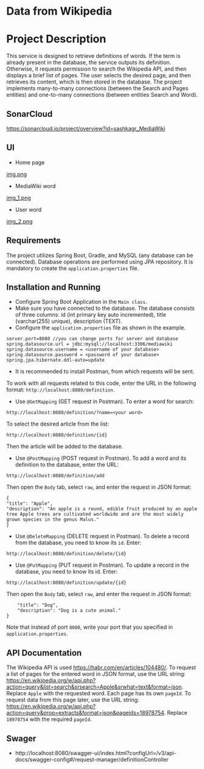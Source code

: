 # Data from Wikipedia

# Project Description
This service is designed to retrieve definitions of words. If the term is already present in the database, the service outputs its definition. Otherwise, it requests permission to search the Wikipedia API, and then displays a brief list of pages. The user selects the desired page, and then retrieves its content, which is then stored in the database.
The project implements many-to-many connections (between the Search and Pages entities) and one-to-many connections (between
entities Search and Word).

## SonarCloud

https://sonarcloud.io/project/overview?id=sashkagr_MediaWiki

## UI
* Home page

[img.png](.github/pics/img.png)

* MediaWiki word

[img_1.png](.github/pics/img_1.png)

* User word

[img_2.png](.github/pics/img_2.png)

## Requirements
The project utilizes Spring Boot, Gradle, and MySQL (any database can be connected). Database operations are performed using JPA repository. It is mandatory to create the ```application.properties``` file.
 
## Installation and Running
* Configure Spring Boot Application in the ```Main class```. 
* Make sure you have connected to the database. 
The database consists of three columns: id (int primary key auto incremented), title (varchar(255) unique), description (TEXT). 
* Configure the ```application.properties``` file as shown in the example. 
```
server.port=8080 //you can change ports for server and database
spring.datasource.url = jdbc:mysql://localhost:3306/mediawiki 
spring.datasource.username = <username of your database>
spring.datasource.password = <password of your database>
spring.jpa.hibernate.ddl-auto=update
```
* It is recommended to install Postman, from which requests will be sent.

To work with all requests related to this code, enter the URL in the following format: ```http://localhost:8080/definition```. 
* Use ```@GetMapping``` (GET request in Postman). 
To enter a word for search:
```
http://localhost:8080/definition/?name=<your word>
```
To select the desired article from the list: 
```
http://localhost:8080/definition/{id}
```
Then the article will be added to the database.
* Use ```@PostMapping``` (POST request in Postman). 
To add a word and its definition to the database, enter the URL:
```
http://localhost:8080/definition/add
```
Then open the  ```Body``` tab, select ```raw```, and enter the request in JSON format:
```
{
"title": "Apple",
"description": "An apple is a round, edible fruit produced by an apple tree Apple trees are cultivated worldwide and are the most widely grown species in the genus Malus."
}
```
* Use ```@DeleteMapping``` (DELETE request in Postman). 
To delete a record from the database, you need to know its ```id```.
Enter:
```
http://localhost:8080/definition/delete/{id}
```
* Use ```@PutMapping``` (PUT request in Postman). 
To update a record in the database, you need to know its id. 
Enter: 
```
http://localhost:8080/definition/update/{id}
```
Then open the  ```Body``` tab, select ```raw```, and enter the request in JSON format:
```{
    "title": "Dog",
    "description": "Dog is a cute animal."
}
```
Note that instead of port ```8080```, write your port that you specified in ```application.properties```.
## API Documentation
The Wikipedia API is used https://habr.com/en/articles/104480/. 
To request a list of pages for the entered word in JSON format, use the URL string:
https://en.wikipedia.org/w/api.php?action=query&list=search&srsearch=Apple&srwhat=text&format=json.
Replace ```Apple``` with the requested word. 
Each page has its own ```pageId```. To request data from this page later, use the URL string: 
https://en.wikipedia.org/w/api.php?action=query&prop=extracts&format=json&pageids=18978754.
Replace ```18978754``` with the required ```pageId```.

## Swager
* http://localhost:8080/swagger-ui/index.html?configUrl=/v3/api-docs/swagger-config#/request-manager/definitionController
